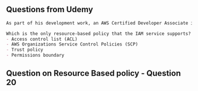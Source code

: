## Questions from Udemy 
```md
As part of his development work, an AWS Certified Developer Associate is creating policies and attaching them to IAM identities. After creating necessary Identity-based policies, he is now creating Resource-based policies.

Which is the only resource-based policy that the IAM service supports?
- Access control list (ACL)
- AWS Organizations Service Control Policies (SCP)
- Trust policy
- Permissions boundary

```

## Question on Resource Based policy -  Question 20 